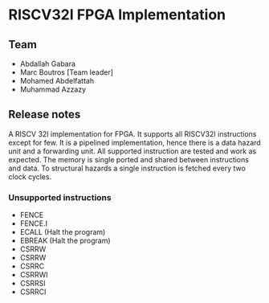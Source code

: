 # RISCV32I FPGA Implementation
## Team
- Abdallah Gabara
- Marc Boutros [Team leader]
- Mohamed Abdelfattah
- Muhammad Azzazy

## Release notes
A RISCV 32I implementation for FPGA. It supports all RISCV32I instructions except for few. It is a pipelined implementation, hence there is a data hazard unit and a forwarding unit. All supported instruction are tested and work as expected. The memory is single ported and shared between instructions and data. To structural hazards a single instruction is fetched every two clock cycles.

### Unsupported instructions
- FENCE
- FENCE.I
- ECALL (Halt the program)
- EBREAK (Halt the program)
- CSRRW
- CSRRW
- CSRRC
- CSRRWI
- CSRRSI
- CSRRCI

